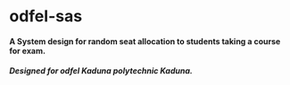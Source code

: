 # odfel-sas

#### A System design for random seat allocation to students taking a course for exam.
#####  Designed for odfel Kaduna polytechnic Kaduna.

